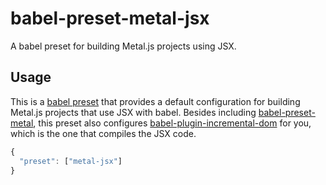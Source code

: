 babel-preset-metal-jsx
===================================

A babel preset for building Metal.js projects using JSX.

## Usage

This is a [babel preset](http://babeljs.io/docs/plugins/) that provides a
default configuration for building Metal.js projects that use JSX with babel.
Besides including [babel-preset-metal](http://npmjs.com/package/babel-preset-metal),
this preset also configures [babel-plugin-incremental-dom](https://www.npmjs.com/package/babel-plugin-incremental-dom)
for you, which is the one that compiles the JSX code.

```javascript
{
  "preset": ["metal-jsx"]
}
```
